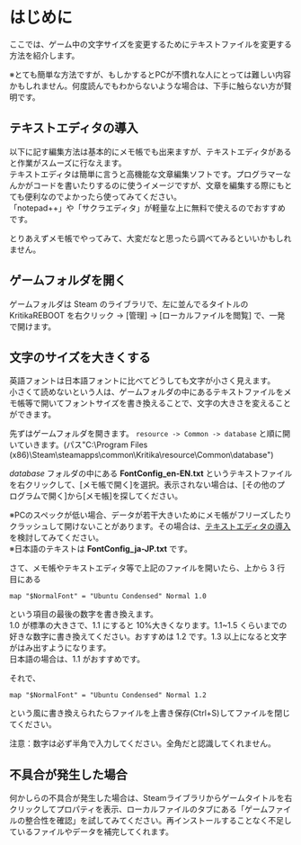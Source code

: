 # はじめに

ここでは、ゲーム中の文字サイズを変更するためにテキストファイルを変更する方法を紹介します。  

※とても簡単な方法ですが、もしかするとPCが不慣れな人にとっては難しい内容かもしれません。何度読んでもわからないような場合は、下手に触らない方が賢明です。  


## テキストエディタの導入

以下に記す編集方法は基本的にメモ帳でも出来ますが、テキストエディタがあると作業がスムーズに行なえます。  
テキストエディタは簡単に言うと高機能な文章編集ソフトです。プログラマーなんかがコードを書いたりするのに使うイメージですが、文章を編集する際にもとても便利なのでよかったら使ってみてください。  
「notepad++」や「サクラエディタ」が軽量な上に無料で使えるのでおすすめです。

とりあえずメモ帳でやってみて、大変だなと思ったら調べてみるといいかもしれません。

## ゲームフォルダを開く

ゲームフォルダは Steam のライブラリで、左に並んでるタイトルのKritikaREBOOT を右クリック -> [管理] -> [ローカルファイルを閲覧] で、一発で開けます。


## 文字のサイズを大きくする

英語フォントは日本語フォントに比べてどうしても文字が小さく見えます。  
小さくて読めないという人は、ゲームフォルダの中にあるテキストファイルをメモ帳等で開いてフォントサイズを書き換えることで、文字の大きさを変えることができます。

先ずはゲームフォルダを開きます。
`resource -> Common -> database` と順に開いていきます。(パス"C:\Program Files (x86)\Steam\steamapps\common\Kritika\resource\Common\database")

_database_ フォルダの中にある **FontConfig_en-EN.txt** というテキストファイルを右クリックして、[メモ帳で開く]を選択。表示されない場合は、[その他のプログラムで開く]から[メモ帳]を探してください。

※PCのスペックが低い場合、データが若干大きいためにメモ帳がフリーズしたりクラッシュして開けないことがあります。その場合は、[テキストエディタの導入](#テキストエディタの導入)を検討してみてください。  
※日本語のテキストは **FontConfig_ja-JP.txt** です。

さて、メモ帳やテキストエディタ等で上記のファイルを開いたら、上から 3 行目にある

`map "$NormalFont" = "Ubuntu Condensed" Normal 1.0`

という項目の最後の数字を書き換えます。  
1.0 が標準の大きさで、1.1 にすると 10%大きくなります。1.1~1.5 くらいまでの好きな数字に書き換えてください。おすすめは 1.2 です。1.3 以上になると文字がはみ出すようになります。  
日本語の場合は、1.1 がおすすめです。

それで、

`map "$NormalFont" = "Ubuntu Condensed" Normal 1.2`

という風に書き換えられたらファイルを上書き保存(Ctrl+S)してファイルを閉じてください。

注意：数字は必ず半角で入力してください。全角だと認識してくれません。

## 不具合が発生した場合

何かしらの不具合が発生した場合は、Steamライブラリからゲームタイトルを右クリックしてプロパティを表示、ローカルファイルのタブにある「ゲームファイルの整合性を確認」を試してみてください。再インストールすることなく不足しているファイルやデータを補完してくれます。
